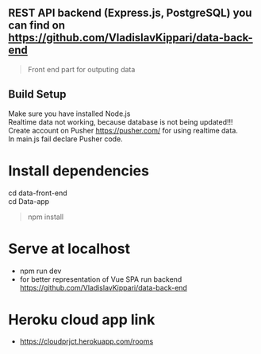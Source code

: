 ## REST API backend (Express.js, PostgreSQL) you can find on https://github.com/VladislavKippari/data-back-end

> Front end part for outputing data

## Build Setup
Make sure you have installed Node.js  
Realtime data not working, because database is not being updated!!!  
Create account on Pusher https://pusher.com/ for using realtime data.  
In main.js fail declare Pusher code.
# Install dependencies  
cd data-front-end  
cd Data-app  
>npm install

# Serve at localhost
* npm run dev  
* for better representation of Vue SPA run backend https://github.com/VladislavKippari/data-back-end
# Heroku cloud app link
- https://cloudprjct.herokuapp.com/rooms

